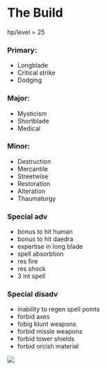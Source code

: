# The Build
hp/level = 25

### Primary:
- Longblade
- Critical strike
- Dodging

### Major:
- Mysticism
- Shortblade
- Medical

### Minor:
- Destruction
- Mercantile
- Streetwise
- Restoration
- Alteration
- Thaumaturgy

### Special adv
- bonus to hit human
- bonus to hit daedra
- expertise in long blade
- spell absorbtion
- res fire
- res shock
- 3 int spell

### Special disadv
- inability to regen spell points
- forbid axes
- fobig blunt weapons
- forbid missle weapons
- forbid tower shields
- forbid orcish material

<img src="https://i.imgur.com/evl0pRp.png" />
